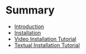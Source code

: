 # Summary

* [Introduction](README.md)
* [Installation](chapter1.md)
* [Video Installation Tutorial](/chapter1.md#installation)
* [Textual Installation Tutorial](/textual-installation-tutorial.md#textual-installation-tutorial)


